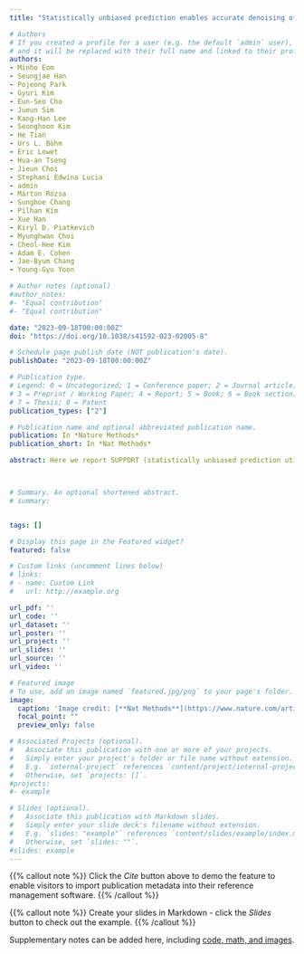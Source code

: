 ```yaml
---
title: "Statistically unbiased prediction enables accurate denoising of voltage imaging data"

# Authors
# If you created a profile for a user (e.g. the default `admin` user), write the username (folder name) here 
# and it will be replaced with their full name and linked to their profile.
authors:
- Minho Eom
- Seungjae Han
- Pojeong Park
- Gyuri Kim
- Eun-Seo Cho
- Jueun Sim
- Kang-Han Lee
- Seonghoon Kim
- He Tian
- Urs L. Böhm
- Eric Lowet
- Hua-an Tseng
- Jieun Choi
- Stephani Edwina Lucia
- admin
- Márton Rózsa
- Sunghoe Chang
- Pilhan Kim
- Xue Han
- Kiryl D. Piatkevich
- Myunghwan Choi
- Cheol-Hee Kim
- Adam E. Cohen
- Jae-Byum Chang
- Young-Gyu Yoon 

# Author notes (optional)
#author_notes:
#- "Equal contribution"
#- "Equal contribution"

date: "2023-09-18T00:00:00Z"
doi: "https://doi.org/10.1038/s41592-023-02005-8"

# Schedule page publish date (NOT publication's date).
publishDate: "2023-09-18T00:00:00Z"

# Publication type.
# Legend: 0 = Uncategorized; 1 = Conference paper; 2 = Journal article;
# 3 = Preprint / Working Paper; 4 = Report; 5 = Book; 6 = Book section;
# 7 = Thesis; 8 = Patent
publication_types: ["2"]

# Publication name and optional abbreviated publication name.
publication: In *Nature Methods*
publication_short: In *Nat Methods*

abstract: Here we report SUPPORT (statistically unbiased prediction utilizing spatiotemporal information in imaging data), a self-supervised learning method for removing Poisson–Gaussian noise in voltage imaging data. SUPPORT is based on the insight that a pixel value in voltage imaging data is highly dependent on its spatiotemporal neighboring pixels, even when its temporally adjacent frames alone do not provide useful information for statistical prediction. Such dependency is captured and used by a convolutional neural network with a spatiotemporal blind spot to accurately denoise voltage imaging data in which the existence of the action potential in a time frame cannot be inferred by the information in other frames. Through simulations and experiments, we show that SUPPORT enables precise denoising of voltage imaging data and other types of microscopy image while preserving the underlying dynamics within the scene.



# Summary. An optional shortened abstract.
# summary: 


tags: []

# Display this page in the Featured widget?
featured: false

# Custom links (uncomment lines below)
# links:
# - name: Custom Link
#   url: http://example.org

url_pdf: ''
url_code: ''
url_dataset: ''
url_poster: ''
url_project: ''
url_slides: ''
url_source: ''
url_video: ''

# Featured image
# To use, add an image named `featured.jpg/png` to your page's folder. 
image:
  caption: 'Image credit: [**Nat Methods**](https://www.nature.com/articles/s41592-023-02005-8)'
  focal_point: ""
  preview_only: false

# Associated Projects (optional).
#   Associate this publication with one or more of your projects.
#   Simply enter your project's folder or file name without extension.
#   E.g. `internal-project` references `content/project/internal-project/index.md`.
#   Otherwise, set `projects: []`.
#projects:
#- example

# Slides (optional).
#   Associate this publication with Markdown slides.
#   Simply enter your slide deck's filename without extension.
#   E.g. `slides: "example"` references `content/slides/example/index.md`.
#   Otherwise, set `slides: ""`.
#slides: example
---
```


{{% callout note %}}
Click the *Cite* button above to demo the feature to enable visitors to import publication metadata into their reference management software.
{{% /callout %}}

{{% callout note %}}
Create your slides in Markdown - click the *Slides* button to check out the example.
{{% /callout %}}

Supplementary notes can be added here, including [code, math, and images](https://wowchemy.com/docs/writing-markdown-latex/).
